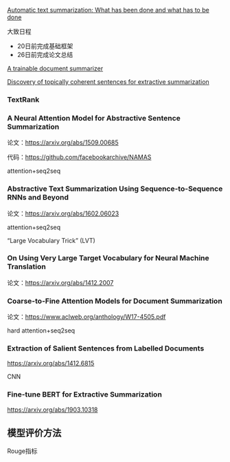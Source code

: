 [Automatic text summarization: What has been done and what has to be done](https://arxiv.org/abs/1904.00688) 

大致日程

- 20日前完成基础框架
- 26日前完成论文总结

[A trainable document summarizer](https://dl.acm.org/citation.cfm?doid=215206.215333)

[Discovery of topically coherent sentences for extractive summarization](https://dl.acm.org/citation.cfm?id=2002472.2002535)



### TextRank



### A Neural Attention Model for Abstractive Sentence Summarization

论文：https://arxiv.org/abs/1509.00685 

代码：https://github.com/facebookarchive/NAMAS 

attention+seq2seq



### Abstractive Text Summarization Using Sequence-to-Sequence RNNs and Beyond

论文：https://arxiv.org/abs/1602.06023

attention+seq2seq

“Large Vocabulary Trick” (LVT)



### On Using Very Large Target Vocabulary for Neural Machine Translation

论文：https://arxiv.org/abs/1412.2007 



### Coarse-to-Fine Attention Models for Document Summarization

论文：https://www.aclweb.org/anthology/W17-4505.pdf

hard attention+seq2seq



### Extraction of Salient Sentences from Labelled Documents

https://arxiv.org/abs/1412.6815 

CNN



### Fine-tune BERT for Extractive Summarization 

https://arxiv.org/abs/1903.10318 



## 模型评价方法

Rouge指标